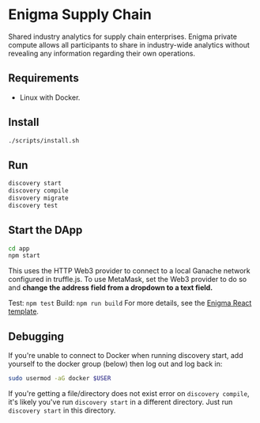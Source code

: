 # Enigma Supply Chain

Shared industry analytics for supply chain enterprises. Enigma private compute allows all participants to share in industry-wide analytics without revealing any information regarding their own operations.

## Requirements

- Linux with Docker.

## Install

```sh
./scripts/install.sh
```

## Run

```sh
discovery start
discovery compile
disvovery migrate
discovery test
```

## Start the DApp

```sh
cd app
npm start
```

This uses the HTTP Web3 provider to connect to a local Ganache network configured in truffle.js. To use MetaMask, set the Web3 provider to do so and **change the address field from a dropdown to a text field.**

Test: `npm test`
Build: `npm run build`
For more details, see the [Enigma React template](https://github.com/enigmampc/discovery-template-dapp).


## Debugging

If you're unable to connect to Docker when running discovery start, add yourself to the docker group (below) then log out and log back in:

```sh
sudo usermod -aG docker $USER
```

If you're getting a file/directory does not exist error on `discovery compile`, it's likely you've run `discovery start` in a different directory. Just run `discovery start` in this directory.

